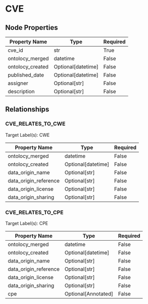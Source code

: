 # CVE

## Node Properties

| Property Name | Type | Required |
| ------------- | ---- | -------- |
| cve_id | str | True |
| ontolocy_merged | datetime | False |
| ontolocy_created | Optional[datetime] | False |
| published_date | Optional[datetime] | False |
| assigner | Optional[str] | False |
| description | Optional[str] | False |

## Relationships

### CVE_RELATES_TO_CWE

Target Label(s): CWE

| Property Name | Type | Required |
| ------------- | ---- | -------- |
| ontolocy_merged | datetime | False |
| ontolocy_created | Optional[datetime] | False |
| data_origin_name | Optional[str] | False |
| data_origin_reference | Optional[str] | False |
| data_origin_license | Optional[str] | False |
| data_origin_sharing | Optional[str] | False |



### CVE_RELATES_TO_CPE

Target Label(s): CPE

| Property Name | Type | Required |
| ------------- | ---- | -------- |
| ontolocy_merged | datetime | False |
| ontolocy_created | Optional[datetime] | False |
| data_origin_name | Optional[str] | False |
| data_origin_reference | Optional[str] | False |
| data_origin_license | Optional[str] | False |
| data_origin_sharing | Optional[str] | False |
| cpe | Optional[Annotated] | False |